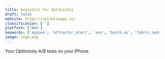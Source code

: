 ```yaml
---
title: Analytics for Optimizely
draft: false 
website: https://optimizeapp.co/
classification: ['']
platform: ['Web']
keywords: ['appsee', 'attractor_start', 'avo', 'bunch.ai', 'fabric_mobile_app_by_twitter', 'fruji', 'introduce', 'knozen', 'kuku_analytics', 'life_on_twitter', 'profitwell_engagement', 'pushradar', 'reportz', 'smart_alerts_by_mixpanel', 'stream', 'supermetrics_for_google_data_studio', 'usmeu', 'wildfire_widgets']
image: logo.png
---
```

Your Optimizely A/B tests on your iPhone